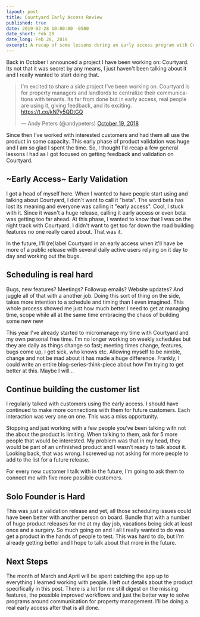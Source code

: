 ```yaml
---
layout: post
title: Courtyard Early Access Review
published: true
date: 2019-02-28 10:00:00 -0500
date_short: Feb 28
date_long: Feb 28, 2019
excerpt: A recap of some lessons during an early access program with Courtyard.
---
```


Back in October I announced a project I have been working on: Courtyard. Its not that it was secret by any means, I just haven't been talking about it and I really wanted to start doing that.

<blockquote class="twitter-tweet"><p lang="en" dir="ltr">I’m excited to share a side project I’ve been working on. Courtyard is for property managers and landlords to centralize their communications with tenants. Its far from done but in early access, real people are using it, giving feedback, and its exciting. <a href="https://t.co/kN7y5QDtGQ">https://t.co/kN7y5QDtGQ</a></p>&mdash; Andy Peters (@andypeters) <a href="https://twitter.com/andypeters/status/1053286680432705538?ref_src=twsrc%5Etfw">October 19, 2018</a></blockquote> <script async src="https://platform.twitter.com/widgets.js" charset="utf-8"></script>

Since then I’ve worked with interested customers and had them all use the product in some capacity.  This early phase of product validation was huge and I am so glad I spent the time.  So, I thought I'd recap a few general lessons I had as I got focused on getting feedback and validation on Courtyard.

## ~Early Access~ Early Validation
I got a head of myself here.  When I wanted to have people start using and talking about Courtyard, I didn't want to call it "beta".  The word beta has lost its meaning and everyone was calling it "early access".  Cool, I stuck with it.  Since it wasn't a huge release, calling it early access or even beta was getting too far ahead.  At this phase, I wanted to know that I was on the right track with Courtyard.  I didn't want to get too far down the road building features no one really cared about.  That was it.

In the future, I'll (re)label Courtyard in an early access when it'll have be more of a public release with several daily active users relying on it day to day and working out the bugs.

## Scheduling is real hard
Bugs, new features? Meetings? Followup emails? Website updates?  And juggle all of that with a another job.  Doing this sort of thing on the side, takes more intention to a schedule and timing than I even imagined.  This whole process showed me just how much better I need to get at managing time, scope while all at the same time embracing the chaos of building some new new

This year I've already started to micromanage my time with Courtyard and my own personal free time.  I'm no longer working on weekly schedules but they are daily as things change so fast; meeting times change, features, bugs come up, I get sick, who knows etc.  Allowing myself to be nimble, change and not be mad about it has made a huge difference.  Frankly, I could write an entire blog-series-think-piece about how I'm trying to get better at this.  Maybe I will...

## Continue building the customer list
I regularly talked with customers using the early access. I should have continued to make more connections with them for future customers.  Each interaction was very one on one.  This was a miss opportunity.

Stopping and just working with a few people you’ve been talking with not the about the product is limiting.  When talking to them, ask for 5 more people that would be interested.  My problem was that in my head, they would be part of an unfinished product and I wasn’t ready to talk about it.  Looking back, that was wrong.  I screwed up not asking for more people to add to the list for a future release.

For every new customer I talk with in the future, I'm going to ask them to connect me with five more possible customers.

## Solo Founder is Hard

This was just a validation release and yet, all those scheduling issues could have been better with another person on board.  Bundle that with a number of huge product releases for me at my day job, vacations being sick at least once and a surgery.  So much going on and I all I really wanted to do was get a product in the hands of people to test.  This was hard to do, but I'm already getting better and I hope to talk about that more in the future.

## Next Steps

The month of March and April will be spent catching the app up to everything I learned working with people.  I left out details about the product specifically in this post.  There is a lot for me still digest on the missing features, the possible improved workflows and just the better way to solve programs around communication for property management.  I’ll be doing a real early access after that is all done.
